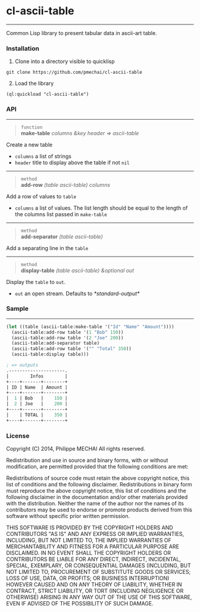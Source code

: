 # cl-ascii-table
---
Common Lisp library to present tabular data in ascii-art table.

### Installation
1. Clone into a directory visible to quicklisp  
```
git clone https://github.com/pmechai/cl-ascii-table
```
2. Load the library  
```
(ql:quickload "cl-ascii-table")
```

### API
---
> `function`  
> **make-table** _columns &key header => ascii-table_

Create a new table
* `columns` a list of strings
* `header` title to display above the table if not `nil`
  
  
---
> `method`  
> **add-row** _(table ascii-table) columns_

Add a row of values to `table`
* `columns` a list of values. The list length should be equal to the length of the columns list passed in `make-table`

---
> `method`  
> **add-separator** _(table ascii-table)_

Add a separating line in the `table`

---
> `method`  
> **display-table** _(table ascii-table) &optional out_

Display the `table` to `out`.
* `out` an open stream. Defaults to _\*standard-output\*_

### Sample
---
```lisp
(let ((table (ascii-table:make-table '("Id" "Name" "Amount"))))
  (ascii-table:add-row table '(1 "Bob" 150))
  (ascii-table:add-row table '(2 "Joe" 200))
  (ascii-table:add-separator table)
  (ascii-table:add-row table '("" "Total" 350))
  (ascii-table:display table)))

; => outputs
.---------------------.  
|        Infos        |
+----+-------+--------+  
| ID | Name  | Amount |  
+----+-------+--------+  
|  1 | Bob   |    150 |  
|  2 | Joe   |    200 |  
+----+-------+--------+  
|    | TOTAL |    350 |  
+----+-------+--------+ 
```

### License
Copyright (C) 2014, Philippe MECHAI
All rights reserved.

Redistribution and use in source and binary forms, with or without
modification, are permitted provided that the following conditions are met:

Redistributions of source code must retain the above copyright notice, this
list of conditions and the following disclaimer. 
Redistributions in binary form must reproduce the above copyright notice,
this list of conditions and the following disclaimer in the documentation
and/or other materials provided with the distribution. 
Neither the name of the author nor the names of its contributors may be
used to endorse or promote products derived from this software without
specific prior written permission. 

THIS SOFTWARE IS PROVIDED BY THE COPYRIGHT HOLDERS AND CONTRIBUTORS "AS IS"
AND ANY EXPRESS OR IMPLIED WARRANTIES, INCLUDING, BUT NOT LIMITED TO, THE
IMPLIED WARRANTIES OF MERCHANTABILITY AND FITNESS FOR A PARTICULAR PURPOSE
ARE DISCLAIMED. IN NO EVENT SHALL THE COPYRIGHT HOLDERS OR CONTRIBUTORS BE
LIABLE FOR ANY DIRECT, INDIRECT, INCIDENTAL, SPECIAL, EXEMPLARY, OR 
CONSEQUENTIAL DAMAGES (INCLUDING, BUT NOT LIMITED TO, PROCUREMENT OF
SUBSTITUTE GOODS OR SERVICES; LOSS OF USE, DATA, OR PROFITS; OR BUSINESS
INTERRUPTION) HOWEVER CAUSED AND ON ANY THEORY OF LIABILITY, WHETHER IN
CONTRACT, STRICT LIABILITY, OR TORT (INCLUDING NEGLIGENCE OR OTHERWISE)
ARISING IN ANY WAY OUT OF THE USE OF THIS SOFTWARE, EVEN IF ADVISED OF THE
POSSIBILITY OF SUCH DAMAGE.

